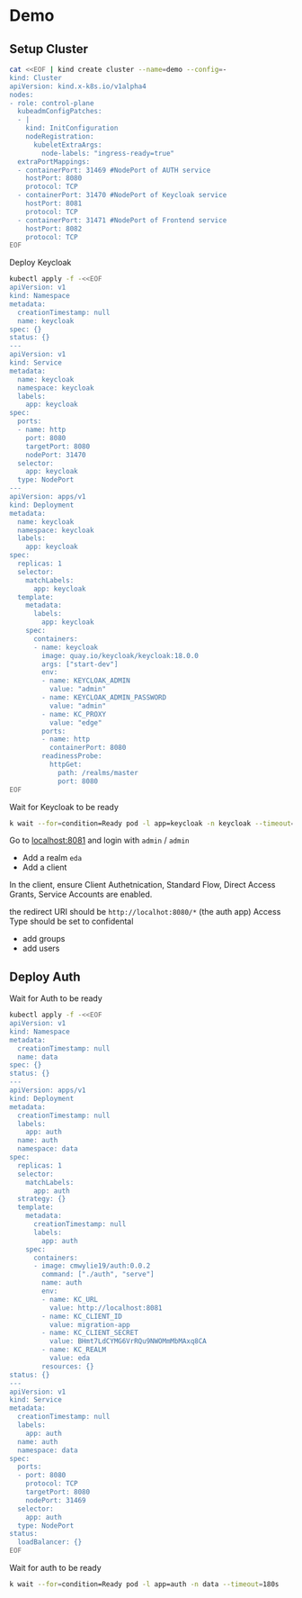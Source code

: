 # Demo

## Setup Cluster

```bash
cat <<EOF | kind create cluster --name=demo --config=-
kind: Cluster
apiVersion: kind.x-k8s.io/v1alpha4
nodes:
- role: control-plane
  kubeadmConfigPatches:
  - |
    kind: InitConfiguration
    nodeRegistration:
      kubeletExtraArgs:
        node-labels: "ingress-ready=true"
  extraPortMappings:
  - containerPort: 31469 #NodePort of AUTH service
    hostPort: 8080
    protocol: TCP
  - containerPort: 31470 #NodePort of Keycloak service
    hostPort: 8081
    protocol: TCP
  - containerPort: 31471 #NodePort of Frontend service
    hostPort: 8082
    protocol: TCP
EOF
```

Deploy Keycloak

```bash
kubectl apply -f -<<EOF
apiVersion: v1
kind: Namespace
metadata:
  creationTimestamp: null
  name: keycloak
spec: {}
status: {}
---
apiVersion: v1
kind: Service
metadata:
  name: keycloak
  namespace: keycloak 
  labels:
    app: keycloak
spec:
  ports:
  - name: http
    port: 8080
    targetPort: 8080
    nodePort: 31470
  selector:
    app: keycloak
  type: NodePort 
---
apiVersion: apps/v1
kind: Deployment
metadata:
  name: keycloak
  namespace: keycloak
  labels:
    app: keycloak
spec:
  replicas: 1
  selector:
    matchLabels:
      app: keycloak
  template:
    metadata:
      labels:
        app: keycloak
    spec:
      containers:
      - name: keycloak
        image: quay.io/keycloak/keycloak:18.0.0
        args: ["start-dev"]
        env:
        - name: KEYCLOAK_ADMIN
          value: "admin"
        - name: KEYCLOAK_ADMIN_PASSWORD
          value: "admin"
        - name: KC_PROXY
          value: "edge"
        ports:
        - name: http
          containerPort: 8080
        readinessProbe:
          httpGet:
            path: /realms/master
            port: 8080
EOF
```

Wait for Keycloak to be ready

```bash
k wait --for=condition=Ready pod -l app=keycloak -n keycloak --timeout=180s
```

Go to [localhost:8081](http://localhost:8081) and login with `admin` / `admin`

- Add a realm `eda`
- Add a client

In the client, ensure Client Authetnication, Standard Flow, Direct Access Grants, Service Accounts are enabled.

the redirect URI should be `http://localhot:8080/*` (the auth app)
Access Type should be set to confidental

- add groups
- add users

## Deploy Auth

Wait for Auth to be ready

```bash
kubectl apply -f -<<EOF
apiVersion: v1
kind: Namespace
metadata:
  creationTimestamp: null
  name: data
spec: {}
status: {}
---
apiVersion: apps/v1
kind: Deployment
metadata:
  creationTimestamp: null
  labels:
    app: auth
  name: auth
  namespace: data
spec:
  replicas: 1
  selector:
    matchLabels:
      app: auth
  strategy: {}
  template:
    metadata:
      creationTimestamp: null
      labels:
        app: auth
    spec:
      containers:
      - image: cmwylie19/auth:0.0.2
        command: ["./auth", "serve"]
        name: auth
        env:
        - name: KC_URL
          value: http://localhost:8081
        - name: KC_CLIENT_ID
          value: migration-app
        - name: KC_CLIENT_SECRET
          value: BHmt7LdCYMG6VrRQu9NWOMmMbMAxq8CA
        - name: KC_REALM
          value: eda
        resources: {}
status: {}
---
apiVersion: v1
kind: Service
metadata:
  creationTimestamp: null
  labels:
    app: auth
  name: auth
  namespace: data
spec:
  ports:
  - port: 8080
    protocol: TCP
    targetPort: 8080
    nodePort: 31469
  selector:
    app: auth
  type: NodePort
status:
  loadBalancer: {}
EOF
```

Wait for auth to be ready

```bash
k wait --for=condition=Ready pod -l app=auth -n data --timeout=180s
```
